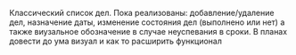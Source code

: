 Классический список дел.
Пока реализованы: добавление/удаление дел, назначение даты, изменение состояния дел (выполнено или нет) а также виузальное обозначение в случае неуспевания в сроки.
В планах довести до ума визуал и как то расширить функционал
